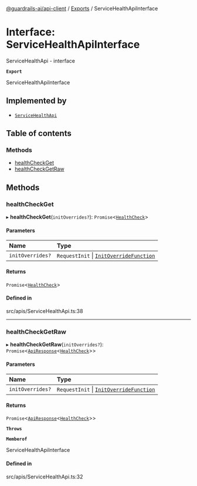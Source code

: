 [@guardrails-ai/api-client](../README.md) / [Exports](../modules.md) / ServiceHealthApiInterface

# Interface: ServiceHealthApiInterface

ServiceHealthApi - interface

**`Export`**

ServiceHealthApiInterface

## Implemented by

- [`ServiceHealthApi`](../classes/ServiceHealthApi.md)

## Table of contents

### Methods

- [healthCheckGet](ServiceHealthApiInterface.md#healthcheckget)
- [healthCheckGetRaw](ServiceHealthApiInterface.md#healthcheckgetraw)

## Methods

### healthCheckGet

▸ **healthCheckGet**(`initOverrides?`): `Promise`\<[`HealthCheck`](HealthCheck.md)\>

#### Parameters

| Name | Type |
| :------ | :------ |
| `initOverrides?` | `RequestInit` \| [`InitOverrideFunction`](../modules.md#initoverridefunction) |

#### Returns

`Promise`\<[`HealthCheck`](HealthCheck.md)\>

#### Defined in

src/apis/ServiceHealthApi.ts:38

___

### healthCheckGetRaw

▸ **healthCheckGetRaw**(`initOverrides?`): `Promise`\<[`ApiResponse`](ApiResponse.md)\<[`HealthCheck`](HealthCheck.md)\>\>

#### Parameters

| Name | Type |
| :------ | :------ |
| `initOverrides?` | `RequestInit` \| [`InitOverrideFunction`](../modules.md#initoverridefunction) |

#### Returns

`Promise`\<[`ApiResponse`](ApiResponse.md)\<[`HealthCheck`](HealthCheck.md)\>\>

**`Throws`**

**`Memberof`**

ServiceHealthApiInterface

#### Defined in

src/apis/ServiceHealthApi.ts:32
